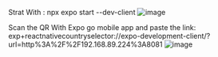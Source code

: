 Strat With :
npx expo start --dev-client
![image](https://github.com/rinki-das/ReactNativeCountrySelector/assets/101658911/481335f8-26b8-4c31-9ee5-5750fe676c67)

Scan the QR With Expo go mobile app and paste the link:
exp+reactnativecountryselector://expo-development-client/?url=http%3A%2F%2F192.168.89.224%3A8081
![image](https://github.com/rinki-das/ReactNativeCountrySelector/assets/101658911/3e7d0051-e72e-464a-b89e-3de362174c69)

